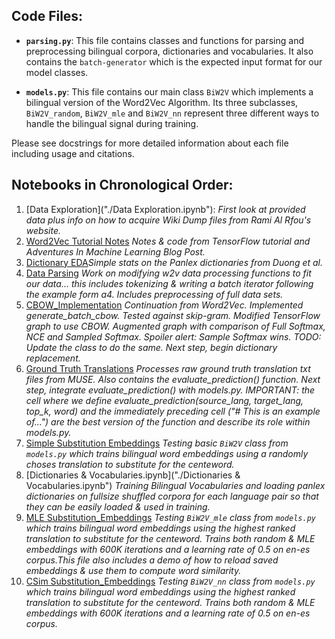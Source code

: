 ## Code Files:
* __`parsing.py`__: This file contains classes and functions for parsing and preprocessing bilingual corpora, dictionaries and vocabularies. It also contains the `batch-generator` which is the expected input format for our model classes. 

* __`models.py`__: This file contains our main class `BiW2V` which implements a bilingual version of the Word2Vec Algorithm. Its three subclasses, `BiW2V_random`, `BiW2V_mle` and `BiW2V_nn` represent three different ways to handle the bilingual signal during training.  

Please see docstrings for more detailed information about each file including usage and citations.

## Notebooks in Chronological Order:
1. [Data Exploration]("./Data Exploration.ipynb"): _First look at provided data plus info on how to acquire Wiki Dump files from Rami Al Rfou's website._
2. [Word2Vec Tutorial Notes](./Word2Vec_Tutorial_Notes.ipynb) _Notes & code from TensorFlow tutorial and Adventures In Machine Learning Blog Post._
3. [Dictionary EDA](./Dictionary_EDA.ipynb)_Simple stats on the Panlex dictionaries from Duong et al._
4. [Data Parsing](./Data_Parsing) _Work on modifying w2v data processing functions to fit our data... this includes tokenizing & writing a batch iterator following the example form a4. Includes preprocessing of full data sets._
5. [CBOW_Implementation](./CBOW_implementation.ipynb) _Continuation from Word2Vec. Implemented generate_batch_cbow. Tested against skip-gram._ _Modified TensorFlow graph to use CBOW. Augmented graph with comparison of Full Softmax, NCE and Sampled Softmax. Spoiler alert: Sample Softmax wins. TODO: Update the class to do the same.  Next step, begin dictionary replacement._
6. [Ground Truth Translations](./Ground_Truth_Translations.ipynb) _Processes raw ground truth translation txt files from MUSE. Also contains the evaluate_prediction() function. Next step, integrate evaluate_prediction() with models.py. IMPORTANT: the cell where we define evaluate_prediction(source_lang, target_lang, top_k, word) and the immediately preceding cell ("# This is an example of...") are the best version of the function and describe its role within models.py._
7. [Simple Substitution Embeddings](./Simple_Substitution_Embeddings.ipynb) _Testing basic `BiW2V` class from `models.py` which trains bilingual word embeddings using a randomly choses translation to substitute for the centeword._
8. [Dictionaries & Vocabularies.ipynb]("./Dictionaries & Vocabularies.ipynb") _Training Bilingual Vocabularies and loading panlex dictionaries on fullsize shuffled corpora for each language pair so that they can be easily loaded & used in training._
9. [MLE Substitution_Embeddings](./MLE_Substitution_Embeddings.ipynb) _Testing `BiW2V_mle` class from `models.py` which trains bilingual word embeddings using the highest ranked translation to substitute for the centeword. Trains both random & MLE embeddings with 600K iterations and a learning rate of 0.5 on en-es corpus.This file also includes a demo of how to reload saved embeddings & use them to compute word similarity._
10. [CSim Substitution_Embeddings](./CSim_Substitution_Embeddings.ipynb) _Testing `BiW2V_nn` class from `models.py` which trains bilingual word embeddings using the highest ranked translation to substitute for the centeword. Trains both random & MLE embeddings with 600K iterations and a learning rate of 0.5 on en-es corpus._
